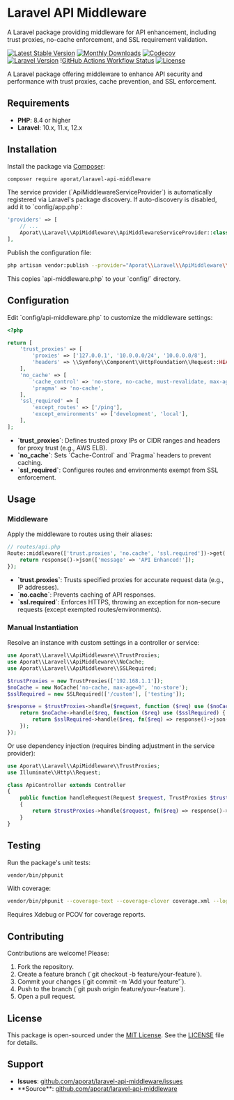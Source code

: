 # Laravel API Middleware
A Laravel package providing middleware for API enhancement, including trust proxies, no-cache enforcement, and SSL requirement validation.

[![Latest Stable Version](https://img.shields.io/packagist/v/aporat/laravel-api-middleware.svg?style=flat-square&logo=composer)](https://packagist.org/packages/aporat/laravel-api-middleware)
[![Monthly Downloads](https://img.shields.io/packagist/dm/aporat/laravel-api-middleware.svg?style=flat-square&logo=composer)](https://packagist.org/packages/aporat/laravel-api-middleware)
[![Codecov](https://img.shields.io/codecov/c/github/aporat/laravel-api-middleware?style=flat-square)](https://codecov.io/github/aporat/laravel-api-middleware)
[![Laravel Version](https://img.shields.io/badge/Laravel-12.x-orange.svg?style=flat-square)](https://laravel.com/docs/12.x)
\![GitHub Actions Workflow Status](https://img.shields.io/github/actions/workflow/status/aporat/laravel-api-middleware/ci.yml?style=flat-square)
[![License](https://img.shields.io/packagist/l/aporat/laravel-api-middleware.svg?style=flat-square)](https://github.com/aporat/laravel-api-middleware/blob/master/LICENSE)

A Laravel package offering middleware to enhance API security and performance with trust proxies, cache prevention, and SSL enforcement.

## Requirements
- **PHP**: 8.4 or higher
- **Laravel**: 10.x, 11.x, 12.x

## Installation
Install the package via [Composer](https://getcomposer.org/):

```bash
composer require aporat/laravel-api-middleware
```

The service provider (\`ApiMiddlewareServiceProvider\`) is automatically registered via Laravel's package discovery. If auto-discovery is disabled, add it to \`config/app.php\`:

```php
'providers' => [
    // ...
    Aporat\\Laravel\\ApiMiddleware\\ApiMiddlewareServiceProvider::class,
],
```

Publish the configuration file:

```bash
php artisan vendor:publish --provider="Aporat\\Laravel\\ApiMiddleware\\ApiMiddlewareServiceProvider" --tag="config"
```

This copies \`api-middleware.php\` to your \`config/\` directory.

## Configuration

Edit \`config/api-middleware.php\` to customize the middleware settings:

```php
<?php

return [
    'trust_proxies' => [
        'proxies' => ['127.0.0.1', '10.0.0.0/24', '10.0.0.0/8'],
        'headers' => \\Symfony\\Component\\HttpFoundation\\Request::HEADER_X_FORWARDED_AWS_ELB,
    ],
    'no_cache' => [
        'cache_control' => 'no-store, no-cache, must-revalidate, max-age=0, post-check=0, pre-check=0',
        'pragma' => 'no-cache',
    ],
    'ssl_required' => [
        'except_routes' => ['/ping'],
        'except_environments' => ['development', 'local'],
    ],
];
```

- **\`trust_proxies\`**: Defines trusted proxy IPs or CIDR ranges and headers for proxy trust (e.g., AWS ELB).
- **\`no_cache\`**: Sets \`Cache-Control\` and \`Pragma\` headers to prevent caching.
- **\`ssl_required\`**: Configures routes and environments exempt from SSL enforcement.

## Usage

### Middleware
Apply the middleware to routes using their aliases:

```php
// routes/api.php
Route::middleware(['trust.proxies', 'no.cache', 'ssl.required'])->get('/test', function () {
    return response()->json(['message' => 'API Enhanced!']);
});
```

- **\`trust.proxies\`**: Trusts specified proxies for accurate request data (e.g., IP addresses).
- **\`no.cache\`**: Prevents caching of API responses.
- **\`ssl.required\`**: Enforces HTTPS, throwing an exception for non-secure requests (except exempted routes/environments).

### Manual Instantiation
Resolve an instance with custom settings in a controller or service:

```php
use Aporat\\Laravel\\ApiMiddleware\\TrustProxies;
use Aporat\\Laravel\\ApiMiddleware\\NoCache;
use Aporat\\Laravel\\ApiMiddleware\\SSLRequired;

$trustProxies = new TrustProxies(['192.168.1.1']);
$noCache = new NoCache('no-cache, max-age=0', 'no-store');
$sslRequired = new SSLRequired(['/custom'], ['testing']);

$response = $trustProxies->handle($request, function ($req) use ($noCache, $sslRequired) {
    return $noCache->handle($req, function ($req) use ($sslRequired) {
        return $sslRequired->handle($req, fn($req) => response()->json(['message' => 'API Enhanced!']));
    });
});
```

Or use dependency injection (requires binding adjustment in the service provider):

```php
use Aporat\\Laravel\\ApiMiddleware\\TrustProxies;
use Illuminate\\Http\\Request;

class ApiController extends Controller
{
    public function handleRequest(Request $request, TrustProxies $trustProxies)
    {
        return $trustProxies->handle($request, fn($req) => response()->json(['message' => 'Proxies Trusted!']));
    }
}
```

## Testing
Run the package's unit tests:

```bash
vendor/bin/phpunit
```

With coverage:

```bash
vendor/bin/phpunit --coverage-text --coverage-clover coverage.xml --log-junit junit.xml
```

Requires Xdebug or PCOV for coverage reports.

## Contributing
Contributions are welcome! Please:
1. Fork the repository.
2. Create a feature branch (\`git checkout -b feature/your-feature\`).
3. Commit your changes (\`git commit -m 'Add your feature'\`).
4. Push to the branch (\`git push origin feature/your-feature\`).
5. Open a pull request.

## License
This package is open-sourced under the [MIT License](https://opensource.org/licenses/MIT). See the [LICENSE](LICENSE) file for details.

## Support
- **Issues**: [github.com/aporat/laravel-api-middleware/issues](https://github.com/aporat/laravel-api-middleware/issues)
- *\*Source\*\*: [github.com/aporat/laravel-api-middleware](https://github.com/aporat/laravel-api-middleware)